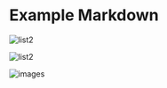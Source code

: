 # Example Markdown
![list2](https://github.com/user-attachments/assets/6e000adf-eac8-4e7e-a2ac-d7782295bf86)


![list2](https://github.com/user-attachments/assets/7f036ec8-d6e6-4ada-a5fd-2c8daff1dbfa)


![images](https://github.com/user-attachments/assets/797cd00d-81ea-443e-8017-c039737ec18a)
